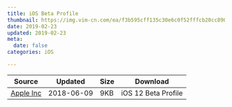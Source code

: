 ```yaml
---
title: iOS Beta Profile
thumbnail: https://img.vim-cn.com/ea/f3b595cff135c30e6c0f52fffcb20cc890ac14.png
date: 2019-02-23
updated: 2019-02-23
meta:
  date: false
categories: iOS

---
```


| Source | Updated | Size | Download |
| ------ | ------- | -------- | -------- |
| [Apple Inc](https://developer.apple.com/download/) | 2018-06-09 | 9KB | iOS 12 Beta Profile |
